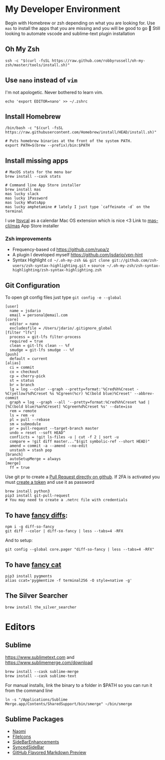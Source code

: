# My Developer Environment

Begin with Homebrew or zsh depending on what you are looking for. Use `mas` to install the apps that you are missing and you will be good to go 🎉 Still looking to automate vscode and sublime-text plugin installation

## Oh My Zsh
```
ssh -c "$(curl -fsSL https://raw.github.com/robbyrussell/oh-my-zsh/master/tools/install.sh)"
```

## Use `nano` instead of `vim`
I'm not apologetic. Never bothered to learn vim.
```
echo 'export EDITOR=nano' >> ~/.zshrc
```

## Install Homebrew
```
/bin/bash -c "$(curl -fsSL https://raw.githubusercontent.com/Homebrew/install/HEAD/install.sh)"
```

```
# Puts homebrew binaries at the front of the system PATH.
export PATH=$(brew --prefix)/bin:$PATH
```

## Install missing apps
```
# MacOS stats for the menu bar
brew install --cask stats

# Command line App Store installer
brew install mas
mas lucky slack
mas lucky 1Password
mas lucky WhatsApp
mas lucky amphetamine # lately I just type `caffeinate -d` on the terminal
```

I use [Itsycal](https://www.mowglii.com/itsycal/) as a calendar Mac OS extension which is nice <3
Link to [mas-cli/mas](https://github.com/mas-cli/mas) App Store installer

### Zsh improvements
* Frequency-based cd https://github.com/rupa/z
* A plugin I developed myself https://github.com/jsdario/vpn-hint
* Syntax Highlight `cd ~/.oh-my-zsh && git clone git://github.com/zsh-users/zsh-syntax-highlighting.git` + `source ~/.oh-my-zsh/zsh-syntax-highlighting/zsh-syntax-highlighting.zsh`

## Git Configuration

To open git config files just type `git config -e --global`

```
[user]
  name = jsdario
  email = personal@email.com
[core]
  editor = nano
  excludesfile = /Users/jdario/.gitignore_global
[filter "lfs"]
  process = git-lfs filter-process
  required = true
  clean = git-lfs clean -- %f
  smudge = git-lfs smudge -- %f
[push]
  default = current
[alias]
  ci = commit
  co = checkout
  cp = cherry-pick
  st = status
  br = branch
  lg = log --color --graph --pretty=format:'%Cred%h%Creset -%C(yellow)%d%Creset %s %Cgreen(%cr) %C(bold blue)%Creset' --abbrev-commit
  graph = log --graph --all '--pretty=format:%Cred%h%Creset %ad | [%C(bold blue)%an%Creset] %Cgreen%d%Creset %s' --date=iso
  rem = remote
  ls = rem -v
  pl = pull --rebase
  sm = submodule
  pr = pull-request --target-branch master
  undo = reset --soft HEAD^
  conflicts = !git ls-files -u | cut -f 2 | sort -u
  compare = !git diff master..."$(git symbolic-ref --short HEAD)"
  amend = commit -a --amend --no-edit
  unstash = stash pop
[branch]
  autoSetupMerge = always
[merge]
  ff = true
```

Use git pr to create a [Pull Request directly on github](https://github.com/jd/git-pull-request). If 2FA is activated you must [create a token](https://github.com/settings/tokens) and use it as password

```
brew install python3
pip3 install git-pull-request
# You may need to create a .netrc file with credentials
```

## To have [fancy diffs](https://github.com/so-fancy/diff-so-fancy):
```
npm i -g diff-so-fancy
git diff --color | diff-so-fancy | less --tabs=4 -RFX
```

And to setup:
```
git config --global core.pager "diff-so-fancy | less --tabs=4 -RFX"
```

## To have [fancy cat](https://mobile.twitter.com/mgechev/status/1131626715267178496)
```
pip3 install pygments
alias ccat='pygmentize -f terminal256 -O style=native -g'
```

## The Silver Searcher

```
brew install the_silver_searcher
```

# Editors

## Sublime
https://www.sublimetext.com and https://www.sublimemerge.com/download
```
brew install --cask sublime-merge
brew install --cask sublime-text
```

For manual installs, link the binary to a folder in $PATH so you can run it from the command line
```
ln -s "/Applications/Sublime Merge.app/Contents/SharedSupport/bin/smerge" ~/bin/smerge
```

## Sublime Packages
- [Naomi](https://packagecontrol.io/packages/Naomi)
- [FileIcons](https://packagecontrol.io/packages/FileIcons)
- [SideBarEnhancements](https://packagecontrol.io/packages/SideBarEnhancements)
- [SyncedSideBar](https://packagecontrol.io/packages/SyncedSideBar)
- [GitHub Flavored Markdown Preview](https://packagecontrol.io/packages/GitHub%20Flavored%20Markdown%20Preview)
